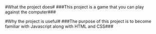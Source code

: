 #What the project does#
###This project is a game that you can play against the computer###

#Why the project is useful#
###The purpose of this project is to become familiar with Javascript along with HTML and CSS###



